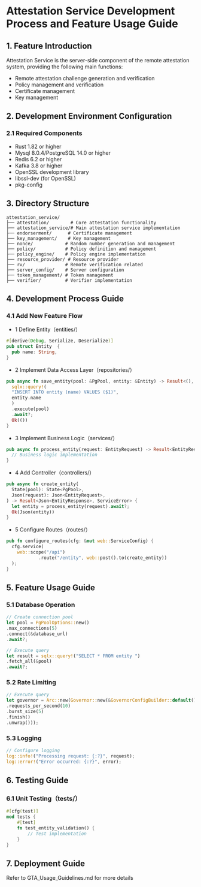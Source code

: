 # Attestation Service Development Process and Feature Usage Guide

## 1. Feature Introduction
Attestation Service is the server-side component of the remote attestation system, providing the following main functions:
- Remote attestation challenge generation and verification
- Policy management and verification
- Certificate management
- Key management

## 2. Development Environment Configuration

### 2.1 Required Components
- Rust 1.82 or higher
- Mysql 8.0.4/PostgreSQL 14.0 or higher
- Redis 6.2 or higher
- Kafka 3.8 or higher
- OpenSSL development library
- libssl-dev (for OpenSSL)
- pkg-config

## 3. Directory Structure
```plaintext
attestation_service/
├── attestation/        # Core attestation functionality
├── attestation_service/# Main attestation service implementation
├── endorserment/      # Certificate management
├── key_management/    # Key management
├── nonce/            # Random number generation and management
├── policy/           # Policy definition and management
├── policy_engine/    # Policy engine implementation
├── resource_provider/ # Resource provider
├── rv/               # Remote verification related
├── server_config/    # Server configuration
├── token_management/ # Token management
├── verifier/         # Verifier implementation
```

## 4. Development Process Guide

### 4.1 Add New Feature Flow
- 1 Define Entity（entities/）
```rust
#[derive(Debug, Serialize, Deserialize)]
pub struct Entity  {
  pub name: String,
}
```

- 2 Implement Data Access Layer（repositories/）
```rust
pub async fn save_entity(pool: &PgPool, entity: &Entity) -> Result<(), Error> {
  sqlx::query!(
  "INSERT INTO entity (name) VALUES ($1)",
  entity.name
  )
  .execute(pool)
  .await?;
  Ok(())
}
```

- 3 Implement Business Logic（services/）
```rust
pub async fn process_entity(request: EntityRequest) -> Result<EntityResponse, ServiceError> {
  // Business logic implementation
}

```

- 4 Add Controller（controllers/）
```rust
pub async fn create_entity(
  State(pool): State<PgPool>,
  Json(request): Json<EntityRequest>,
) -> Result<Json<EntityResponse>, ServiceError> {
  let entity = process_entity(request).await?;
  Ok(Json(entity))
}
```

- 5 Configure Routes（routes/）
```rust
pub fn configure_routes(cfg: &mut web::ServiceConfig) {
  cfg.service(
    web::scope("/api")
            .route("/entity", web::post().to(create_entity))
  );
}
```

## 5. Feature Usage Guide

### 5.1 Database Operation
```rust
// Create connection pool
let pool = PgPoolOptions::new()
.max_connections(5)
.connect(&database_url)
.await?;

// Execute query
let result = sqlx::query!("SELECT * FROM entity ")
.fetch_all(&pool)
.await?;
```


### 5.2 Rate Limiting
```rust
// Execute query
let governor = Arc::new(Governor::new(&GovernorConfigBuilder::default()
.requests_per_second(10)
.burst_size(5)
.finish()
.unwrap()));
```

### 5.3 Logging
```rust
// Configure logging
log::info!("Processing request: {:?}", request);
log::error!("Error occurred: {:?}", error);
```

## 6. Testing Guide

### 6.1 Unit Testing（tests/）
```rust
#[cfg(test)]
mod tests {
    #[test]
    fn test_entity_validation() {
        // Test implementation
    }
}
```

## 7. Deployment Guide

Refer to GTA_Usage_Guidelines.md for more details